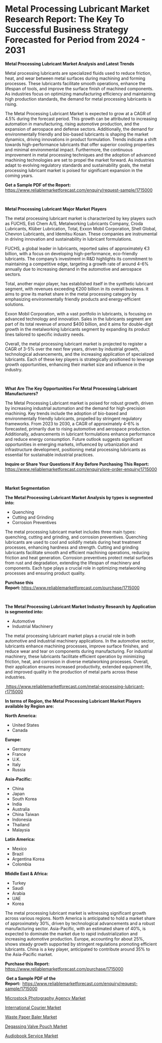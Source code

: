<p><h1>Metal Processing Lubricant Market Research Report: The Key To Successful Business Strategy Forecasted for Period from 2024 - 2031</h1></p><p><strong>Metal Processing Lubricant Market Analysis and Latest Trends</strong></p>
<p><p>Metal processing lubricants are specialized fluids used to reduce friction, heat, and wear between metal surfaces during machining and forming processes. These lubricants facilitate smooth operations, enhance the lifespan of tools, and improve the surface finish of machined components. As industries focus on optimizing manufacturing efficiency and maintaining high production standards, the demand for metal processing lubricants is rising.</p><p>The Metal Processing Lubricant Market is expected to grow at a CAGR of 4.5% during the forecast period. This growth can be attributed to increasing automation in manufacturing, rising automotive production, and the expansion of aerospace and defense sectors. Additionally, the demand for environmentally friendly and bio-based lubricants is shaping the market dynamics, driving innovations in product formulation. Trends indicate a shift towards high-performance lubricants that offer superior cooling properties and minimal environmental impact. Furthermore, the continuous improvement in metal processing techniques and the adoption of advanced machining technologies are set to propel the market forward. As industries adapt to evolving regulatory standards and sustainability goals, the metal processing lubricant market is poised for significant expansion in the coming years.</p></p>
<p><strong>Get a Sample PDF of the Report:&nbsp;</strong> <a href="https://www.reliablemarketforecast.com/enquiry/request-sample/1715000?utm_campaign=1725&utm_medium=2&utm_source=Github&utm_content=ia&utm_term=23102024&utm_id=metal-processing-lubricant">https://www.reliablemarketforecast.com/enquiry/request-sample/1715000</a></p>
<p>&nbsp;</p>
<p><strong>Metal Processing Lubricant Major Market Players</strong></p>
<p><p>The metal processing lubricant market is characterized by key players such as FUCHS, Esti Chem A/S, Metalworking Lubricants Company, Croda Lubricants, Klüber Lubrication, Total, Exxon Mobil Corporation, Shell Global, Chevron Lubricants, and Idemitsu Kosan. These companies are instrumental in driving innovation and sustainability in lubricant formulations.</p><p>FUCHS, a global leader in lubricants, reported sales of approximately €3 billion, with a focus on developing high-performance, eco-friendly lubricants. The company’s investment in R&D highlights its commitment to maintaining a competitive edge, targeting a growth rate of around 4-6% annually due to increasing demand in the automotive and aerospace sectors.</p><p>Total, another major player, has established itself in the synthetic lubricant segment, with revenues exceeding €200 billion in its overall business. It aims to grow its market share in the metal processing category by emphasizing environmentally friendly products and energy-efficient solutions.</p><p>Exxon Mobil Corporation, with a vast portfolio in lubricants, is focusing on advanced technology and innovation. Sales in the lubricants segment are part of its total revenue of around $400 billion, and it aims for double-digit growth in the metalworking lubricants segment by expanding its product lines tailored to specific industry needs.</p><p>Overall, the metal processing lubricant market is projected to register a CAGR of 3-5% over the next few years, driven by industrial growth, technological advancements, and the increasing application of specialized lubricants. Each of these key players is strategically positioned to leverage growth opportunities, enhancing their market size and influence in the industry.</p></p>
<p>&nbsp;</p>
<p><strong>What Are The Key Opportunities For Metal Processing Lubricant Manufacturers?</strong></p>
<p><p>The Metal Processing Lubricant market is poised for robust growth, driven by increasing industrial automation and the demand for high-precision machining. Key trends include the adoption of bio-based and environmentally friendly lubricants, propelled by stringent regulatory frameworks. From 2023 to 2030, a CAGR of approximately 4-6% is forecasted, primarily due to rising automotive and aerospace production. Additionally, advancements in lubricant formulations enhance performance and reduce energy consumption. Future outlook suggests significant opportunities in emerging markets, influenced by urbanization and infrastructure development, positioning metal processing lubricants as essential for sustainable industrial practices.</p></p>
<p><strong>Inquire or Share Your Questions If Any Before Purchasing This Report:</strong> <a href="https://www.reliablemarketforecast.com/enquiry/pre-order-enquiry/1715000?utm_campaign=1725&utm_medium=2&utm_source=Github&utm_content=ia&utm_term=23102024&utm_id=metal-processing-lubricant">https://www.reliablemarketforecast.com/enquiry/pre-order-enquiry/1715000</a></p>
<p>&nbsp;</p>
<p><strong>Market Segmentation</strong></p>
<p><strong>The Metal Processing Lubricant Market Analysis by types is segmented into:</strong></p>
<p><ul><li>Quenching</li><li>Cutting and Grinding</li><li>Corrosion Preventives</li></ul></p>
<p><p>The metal processing lubricant market includes three main types: quenching, cutting and grinding, and corrosion preventives. Quenching lubricants are used to cool and solidify metals during heat treatment processes, enhancing hardness and strength. Cutting and grinding lubricants facilitate smooth and efficient machining operations, reducing friction and heat generation. Corrosion preventives protect metal surfaces from rust and degradation, extending the lifespan of machinery and components. Each type plays a crucial role in optimizing metalworking processes and ensuring product quality.</p></p>
<p><strong>Purchase this Report:&nbsp;</strong><a href="https://www.reliablemarketforecast.com/purchase/1715000?utm_campaign=1725&utm_medium=2&utm_source=Github&utm_content=ia&utm_term=23102024&utm_id=metal-processing-lubricant">https://www.reliablemarketforecast.com/purchase/1715000</a></p>
<p>&nbsp;</p>
<p><strong>The Metal Processing Lubricant Market Industry Research by Application is segmented into:</strong></p>
<p><ul><li>Automotive</li><li>Industrial Machinery</li></ul></p>
<p><p>The metal processing lubricant market plays a crucial role in both automotive and industrial machinery applications. In the automotive sector, lubricants enhance machining processes, improve surface finishes, and reduce wear and tear on components during manufacturing. For industrial machinery, these lubricants facilitate efficient operation by minimizing friction, heat, and corrosion in diverse metalworking processes. Overall, their application ensures increased productivity, extended equipment life, and improved quality in the production of metal parts across these industries.</p></p>
<p><a href="https://www.reliablemarketforecast.com/metal-processing-lubricant-r1715000?utm_campaign=1725&utm_medium=2&utm_source=Github&utm_content=ia&utm_term=23102024&utm_id=metal-processing-lubricant">&nbsp;https://www.reliablemarketforecast.com/metal-processing-lubricant-r1715000</a></p>
<p><strong>In terms of Region, the Metal Processing Lubricant Market Players available by Region are:</strong></p>
<p>
    <p> <strong> North America: </strong>
        <ul>
            <li>United States</li>
            <li>Canada</li>
        </ul>
        </p> 
    <p> <strong> Europe: </strong>
        <ul>
            <li>Germany</li>
            <li>France</li>
            <li>U.K.</li>
            <li>Italy</li>
            <li>Russia</li>
        </ul>
        </p> 
    <p> <strong> Asia-Pacific: </strong>
        <ul>
            <li>China</li>
            <li>Japan</li>
            <li>South Korea</li>
            <li>India</li>
            <li>Australia</li>
            <li>China Taiwan</li>
            <li>Indonesia</li>
            <li>Thailand</li>
            <li>Malaysia</li>
        </ul>
        </p> 
    <p> <strong> Latin America: </strong>
        <ul>
            <li>Mexico</li>
            <li>Brazil</li>
            <li>Argentina Korea</li>
            <li>Colombia</li>
        </ul>
        </p> 
    <p> <strong> Middle East & Africa: </strong>
        <ul>
            <li>Turkey</li>
            <li>Saudi</li>
            <li>Arabia</li>
            <li>UAE</li>
            <li>Korea</li>
        </ul>
    </p>
    </p>
<p><p>The metal processing lubricant market is witnessing significant growth across various regions. North America is anticipated to hold a market share of approximately 30%, driven by technological advancements and a robust manufacturing sector. Asia-Pacific, with an estimated share of 40%, is expected to dominate the market due to rapid industrialization and increasing automotive production. Europe, accounting for about 25%, shows steady growth supported by stringent regulations promoting efficient lubricants. China is a key player, anticipated to contribute around 35% to the Asia-Pacific market.</p></p>
<p><strong>Purchase this Report: </strong><a href="https://www.reliablemarketforecast.com/purchase/1715000?utm_campaign=1725&utm_medium=2&utm_source=Github&utm_content=ia&utm_term=23102024&utm_id=metal-processing-lubricant">https://www.reliablemarketforecast.com/purchase/1715000</a></p>
<p>&nbsp;<strong>Get a Sample PDF of the Report:&nbsp;&nbsp;</strong><a href="https://www.reliablemarketforecast.com/enquiry/request-sample/1715000?utm_campaign=1725&utm_medium=2&utm_source=Github&utm_content=ia&utm_term=23102024&utm_id=metal-processing-lubricant">https://www.reliablemarketforecast.com/enquiry/request-sample/1715000</a></p>
<p><strong></strong></p>
<p><p><a href="https://www.linkedin.com/pulse/in-depth-analysis-global-microstock-photography-agency-market-pb5lc?utm_campaign=1725&utm_medium=2&utm_source=Github&utm_content=ia&utm_term=23102024&utm_id=metal-processing-lubricant">Microstock Photography Agency Market</a></p><p><a href="https://www.linkedin.com/pulse/international-courier-industry-resonance-139-amplification-ns6yc?utm_campaign=1725&utm_medium=2&utm_source=Github&utm_content=ia&utm_term=23102024&utm_id=metal-processing-lubricant">International Courier Market</a></p><p><a href="https://issuu.com/reportprime-2/docs/waste-paper-baler-market-size-2030._29a25984585989?utm_campaign=1725&utm_medium=2&utm_source=Github&utm_content=ia&utm_term=23102024&utm_id=metal-processing-lubricant">Waste Paper Baler Market</a></p><p><a href="https://github.com/petbigbeepjn/Market-Research-Report-List-1/blob/main/degassing-valve-pouch-market.md?utm_campaign=1725&utm_medium=2&utm_source=Github&utm_content=ia&utm_term=23102024&utm_id=metal-processing-lubricant">Degassing Valve Pouch Market</a></p><p><a href="https://www.linkedin.com/pulse/decoding-audiobook-service-industry-dynamics-strategic-imperatives-wyxnc?utm_campaign=1725&utm_medium=2&utm_source=Github&utm_content=ia&utm_term=23102024&utm_id=metal-processing-lubricant">Audiobook Service Market</a></p></p>